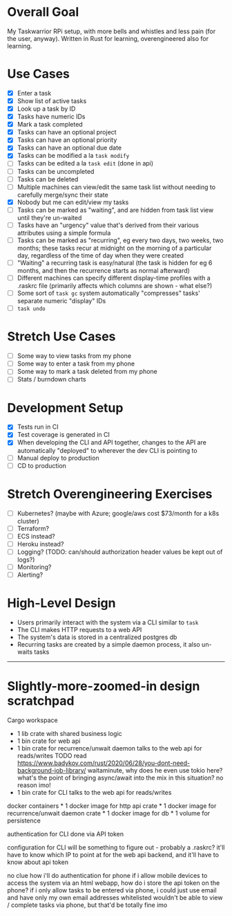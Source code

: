 Overall Goal
============
My Taskwarrior RPi setup, with more bells and whistles and less pain (for the user, anyway).
Written in Rust for learning, overengineered also for learning.

Use Cases
=========
- [X] Enter a task
- [X] Show list of active tasks
- [X] Look up a task by ID
- [X] Tasks have numeric IDs
- [X] Mark a task completed
- [X] Tasks can have an optional project
- [X] Tasks can have an optional priority
- [X] Tasks can have an optional due date
- [X] Tasks can be modified a la `task modify`
- [ ] Tasks can be edited a la `task edit` (done in api)
- [ ] Tasks can be uncompleted
- [ ] Tasks can be deleted
- [ ] Multiple machines can view/edit the same task list without needing to carefully merge/sync their state
- [X] Nobody but me can edit/view my tasks
- [ ] Tasks can be marked as "waiting", and are hidden from task list view until they're un-waited
- [ ] Tasks have an "urgency" value that's derived from their various attributes using a simple formula
- [ ] Tasks can be marked as "recurring", eg every two days, two weeks, two months; these tasks recur at midnight on the morning of a particular day, regardless of the time of day when they were created
- [ ] "Waiting" a recurring task is easy/natural (the task is hidden for eg 6 months, and then the recurrence starts as normal afterward)
- [ ] Different machines can specify different display-time profiles with a .raskrc file (primarily affects which columns are shown - what else?)
- [ ] Some sort of `task gc` system automatically "compresses" tasks' separate numeric "display" IDs
- [ ] `task undo`

Stretch Use Cases
=================
- [ ] Some way to view tasks from my phone
- [ ] Some way to enter a task from my phone
- [ ] Some way to mark a task deleted from my phone
- [ ] Stats / burndown charts

Development Setup
=================
- [X] Tests run in CI
- [X] Test coverage is generated in CI
- [X] When developing the CLI and API together, changes to the API are automatically "deployed" to wherever the dev CLI is pointing to
- [ ] Manual deploy to production
- [ ] CD to production

Stretch Overengineering Exercises
=================================
- [ ] Kubernetes? (maybe with Azure; google/aws cost $73/month for a k8s cluster)
- [ ] Terraform?
- [ ] ECS instead?
- [ ] Heroku instead?
- [ ] Logging? (TODO: can/should authorization header values be kept out of logs?)
- [ ] Monitoring?
- [ ] Alerting?

High-Level Design
=================
* Users primarily interact with the system via a CLI similar to `task`
* The CLI makes HTTP requests to a web API
* The system's data is stored in a centralized postgres db
* Recurring tasks are created by a simple daemon process, it also un-waits tasks

-------

Slightly-more-zoomed-in design scratchpad
=========================================

Cargo workspace
* 1 lib crate with shared business logic
* 1 bin crate for web api
* 1 bin crate for recurrence/unwait daemon
    talks to the web api for reads/writes
    TODO read https://www.badykov.com/rust/2020/06/28/you-dont-need-background-job-library/
        waitaminute, why does he even use tokio here? what's the point of bringing async/await into the mix in this situation? no reason imo!
* 1 bin crate for CLI
    talks to the web api for reads/writes

docker containers
    * 1 docker image for http api crate
    * 1 docker image for recurrence/unwait daemon crate
    * 1 docker image for db
        * 1 volume for persistence

authentication for CLI done via API token

configuration for CLI will be something to figure out - probably a .raskrc?
it'll have to know which IP to point at for the web api backend, and it'll have to know about api token

no clue how i'll do authentication for phone
    if i allow mobile devices to access the system via an html webapp, how do i store the api token on the phone?
    if i only allow tasks to be entered via phone, i could just use email and have only my own email addresses whitelisted
        wouldn't be able to view / complete tasks via phone, but that'd be totally fine imo